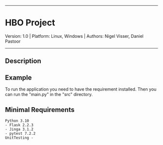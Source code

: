 ______________

# HBO Project

Version: 1.0 | Platform: Linux, Windows | Authors: Nigel Visser, Daniel Pastoor
________________

## Description



## Example

To run the application you need to have the requirement installed. 
Then you can run the "main.py" in the "src" directory.

## Minimal Requirements

```
Python 3.10
- Flask 2.2.3
- Jinga 3.1.2
- pytest 7.2.2
UnitTesting -
```

